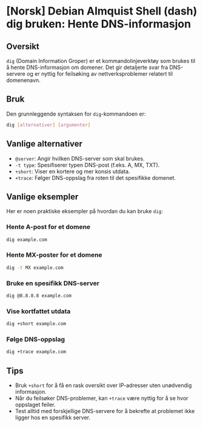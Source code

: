 # [Norsk] Debian Almquist Shell (dash) dig bruken: Hente DNS-informasjon

## Oversikt
`dig` (Domain Information Groper) er et kommandolinjeverktøy som brukes til å hente DNS-informasjon om domener. Det gir detaljerte svar fra DNS-servere og er nyttig for feilsøking av nettverksproblemer relatert til domenenavn.

## Bruk
Den grunnleggende syntaksen for `dig`-kommandoen er:

```bash
dig [alternativer] [argumenter]
```

## Vanlige alternativer
- `@server`: Angir hvilken DNS-server som skal brukes.
- `-t type`: Spesifiserer typen DNS-post (f.eks. A, MX, TXT).
- `+short`: Viser en kortere og mer konsis utdata.
- `+trace`: Følger DNS-oppslag fra roten til det spesifikke domenet.

## Vanlige eksempler
Her er noen praktiske eksempler på hvordan du kan bruke `dig`:

### Hente A-post for et domene
```bash
dig example.com
```

### Hente MX-poster for et domene
```bash
dig -t MX example.com
```

### Bruke en spesifikk DNS-server
```bash
dig @8.8.8.8 example.com
```

### Vise kortfattet utdata
```bash
dig +short example.com
```

### Følge DNS-oppslag
```bash
dig +trace example.com
```

## Tips
- Bruk `+short` for å få en rask oversikt over IP-adresser uten unødvendig informasjon.
- Når du feilsøker DNS-problemer, kan `+trace` være nyttig for å se hvor oppslaget feiler.
- Test alltid med forskjellige DNS-servere for å bekrefte at problemet ikke ligger hos en spesifikk server.